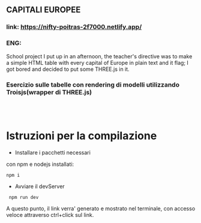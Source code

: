 ## CAPITALI EUROPEE

### link: https://nifty-poitras-2f7000.netlify.app/

### ENG:
School project I put up in an afternoon, the teacher's directive was to make a simple HTML table with every capital of Europe  in plain text and it flag;
I got bored and decided to put some THREE.js in it.

### Esercizio sulle tabelle con rendering di modelli utilizzando Troisjs(wrapper di THREE.js)     
<br/> 
<br/> 

#  Istruzioni per la compilazione
- Installare i pacchetti necessari

 con npm e nodejs installati:  
 ```
 npm i
 ```

- Avviare il devServer
```
 npm run dev
 ```
 A questo punto, il link verra' generato e mostrato nel terminale, con accesso veloce attraverso ctrl+click sul link. 
